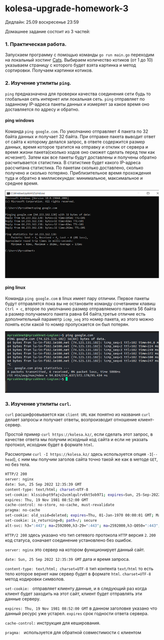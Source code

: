 # kolesa-upgrade-homework-3

Дедлайн: 25.09 воскресенье 23:59

Домашнее задание состоит из 3 частей:

### 1. Практическая работа.

Запускаем программу с помощью команды `go run main.go` переходим на локальный хостинг [Cats](http://localhost:3000/). Выбираем количество котиков (от 1 до 10) указываем страницу с которого будет взята картинка и метод сортировки. Получаем картинки котиков.

### 2. Изучение утилиты `ping`.

`ping` предназначена для проверки качества соединения сети будь то глобальная сеть интернет или локальная сеть. `ping` отправляет по заданному IP-адреса пакеты данных и измеряет за какое время оно доставляется по адресу и обратно. 

#### ping windows

Команда `ping google.com`. По умолчанию отправляет 4 пакета по 32 байта данных и получает 32 байта. При отправке пакета выводит ответ от сайта к которому делался запрос, в ответе содержится размер данных, время которое тратится на отправку и отклик от сервера и время жизни пакета(сколько ходов оно сможет сделать перед тем как исчезнет). Затем как все пакеты будут доставлены и получены обратно расчитывается статистика. В статистике будет какого IP-адреса рассчитана статистика. По пакетам сколько доставлено, сколько получено и сколько потеряно. Приблизительное время прохождения туда и обратно в миллисекундах: минимальное, максимальное и среднее время.

![ping](./static/ping.png)

#### ping linux

Команда `ping google.com` в linux имеет пару отличии. Первое пакеты будут отправлятся пока вы не остановите команду сочетанием клавиш `Ctrl + c`, второе по умолчанию размер отправляемого пакета 56 байта а размер получаемого пакета равна 64 байта,третье отличие есть дополнительный параметр `icmp_seq` это номер пакета, из этого можно понять если какой то номер пропускается он был потерян.

![ping](./static/ping-linux.png)

### 3. Изучение утилиты `curl`.

`curl` расшифровывается как `client URL` как понятно из названия `curl` делает запросы и получает ответы, возпроизводит отношение клиент-сервер. 

Простой пример `curl https://kolesa.kz/`, если сделать этот запрос, в качестве ответа мы получим исходный код сайта и если не указать протокол, исходник будет в формате `html`.

Рассмотрим `curl -I https://kolesa.kz/` здесь используется опция `-I`(`--head`), с ним мы получим заголов сайта точно такой же как в методе `GET`, но без тела. 

```bash
HTTP/2 200 
server: nginx
date: Sun, 25 Sep 2022 12:35:39 GMT
content-type: text/html; charset=UTF-8
set-cookie: klssid=pt9fajv2ucmlqulrv6kt5ob971; expires=Sun, 25-Sep-2022 13:05:39 GMT; Max-Age=1800; path=/; domain=.kolesa.kz; secure; HttpOnly
expires: Thu, 19 Nov 1981 08:52:00 GMT
cache-control: no-store, no-cache, must-revalidate
pragma: no-cache
set-cookie: old_ssid=deleted; expires=Thu, 01-Jan-1970 00:00:01 GMT; Max-Age=0; path=/; secure
set-cookie: is_returning=0; path=/; secure
alt-svc: h3=":443"; ma=2592000,h3-29=":443"; ma=2592000,h3-Q050=":443"; ma=2592000,h3-Q046=":443"; ma=2592000,h3-Q043=":443"; ma=2592000,quic=":443"; ma=2592000; v="46,43"

```

`HTTP/2 200` здесь указано что тип сетевого протокола `HTTP` версия `2`. `200` код статуса, означает соединение установлено без ошибок.

`server: nginx` это сервер на котором функционирует данный сайт.

`date: Sun, 25 Sep 2022 12:35:39 GMT` дата и время запроса.

`content-type: text/html; charset=UTF-8` тип контента `text/html` то есть тело которое вернет нам сервер будет в формате `html`. `charset=UTF-8` метод кодировки символов.

`set-cookie: ` отправляет клиенту данные, и в следующий раз когда клиент будет заходить на этот сайт, клиент будет отправлять эти данные серверу.

`expires: Thu, 19 Nov 1981 08:52:00 GMT` в данном заголовке указано что данный ресурс уже устарел. `expires` срок годности ответа сервера.

`cache-control:`  инструкция для кеширования.

`pragma: ` используется для обратной совместимости с клиентом
